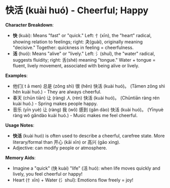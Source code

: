 # **快活 (kuài huó) - Cheerful; Happy**

**Character Breakdown**:  
- **快** (kuài): Means "fast" or "quick." Left: 忄(xīn), the "heart" radical, showing relation to feelings; right: 夬(guài), originally meaning "decisive." Together: quickness in feeling = cheerfulness.  
- **活** (huó): Means "alive" or "lively." Left: 氵(shuǐ), the "water" radical, suggests fluidity; right: 舌(shé) meaning "tongue." Water + tongue = fluent, lively movement, associated with being alive or lively.

**Examples**:  
- 他们( t ā men) 总是 (zǒng shì) 很 (hěn) 快活 (kuài huó)。 (Tāmen zǒng shì hěn kuài huó.) - They are always cheerful.  
- 春天 (chūn tiān) 让 (ràng) 人 (rén) 快活 (kuài huó)。 (Chūntiān ràng rén kuài huó.) - Spring makes people happy.  
- 音乐 (yīn yuè) 让 (ràng) 我 (wǒ) 感到 (gǎn dào) 快活 (kuài huó)。 (Yīnyuè ràng wǒ gǎndào kuài huó.) - Music makes me feel cheerful.

**Usage Notes**:  
- **快活** (kuài huó) is often used to describe a cheerful, carefree state. More literary/formal than 开心 (kāi xīn) or 高兴 (gāo xìng).  
- Adjective: can modify people or atmosphere.

**Memory Aids**:  
- Imagine a "quick" (快 kuài) "life" (活 huó): when life moves quickly and lively, you feel cheerful or happy!  
- Heart (忄xīn) + Water (氵shuǐ): Emotions flow freely = joy!